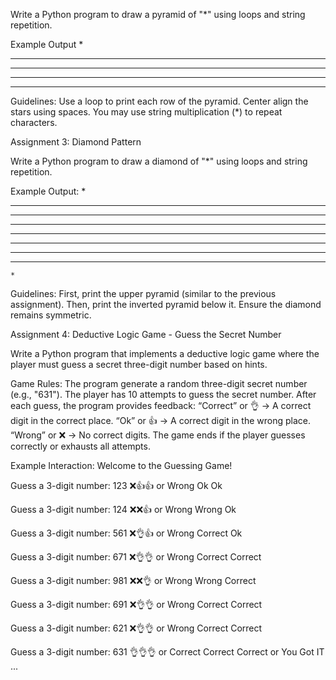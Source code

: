 Write a Python program to draw a pyramid of "*" using loops and string repetition.

Example Output
    *
   ***
  *****
 *******
*********

Guidelines:
Use a loop to print each row of the pyramid.
Center align the stars using spaces.
You may use string multiplication (*) to repeat characters.

Assignment 3: Diamond Pattern

Write a Python program to draw a diamond of "*" using loops and string repetition.

Example Output:
    *
   ***
  *****
 *******
*********
 *******
  *****
   ***
    *

Guidelines:
First, print the upper pyramid (similar to the previous assignment).
Then, print the inverted pyramid below it.
Ensure the diamond remains symmetric.

Assignment 4: Deductive Logic Game - Guess the Secret Number

Write a Python program that implements a deductive logic game where the player must guess a secret three-digit number based on hints.

Game Rules:
The program generate a random three-digit secret number (e.g., "631").
The player has 10 attempts to guess the secret number.
After each guess, the program provides feedback:
“Correct” or 👌 → A correct digit in the correct place.
“Ok” or 👍 → A correct digit in the wrong place.
“Wrong” or ❌ → No correct digits.
The game ends if the player guesses correctly or exhausts all attempts.

Example Interaction:
Welcome to the Guessing Game!

Guess a 3-digit number: 123
❌👍👍 or Wrong Ok Ok

Guess a 3-digit number: 124
❌❌👍 or Wrong Wrong Ok

Guess a 3-digit number: 561
❌👌👍 or Wrong Correct Ok

Guess a 3-digit number: 671
❌👌👌 or Wrong Correct Correct

Guess a 3-digit number: 981
❌❌👌 or Wrong Wrong Correct

Guess a 3-digit number: 691
❌👌👌 or Wrong Correct Correct

Guess a 3-digit number: 621
❌👌👌 or Wrong Correct Correct

Guess a 3-digit number: 631
👌👌👌 or Correct Correct Correct or You Got IT
...
